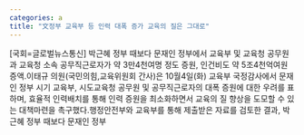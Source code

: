 ```yaml
---
categories: a
title: "文정부 교육부 등 인력 대폭 증가 교육의 질은 그대로"
---
```

[국회=글로벌뉴스통신] 박근혜 정부 때보다 문재인 정부에서 교육부 및 교육청 공무원과 교육청 소속 공무직근로자가 약 3만4천여명 정도 증원, 인건비도 약 5조4천억여원 증액.이태규 의원(국민의힘,교육위원회 간사)은 10월4일(화) 교육부 국정감사에서 문재인 정부 시기 교육부, 시도교육청 공무원 및 공무직근로자의 대폭 증원에 대한 우려를 표하며, 효율적 인력배치를 통해 인력 증원을 최소화하면서 교육의 질 향상을 도모할 수 있는 대책마련을 촉구했다.행정안전부와 교육부를 통해 제출받은 자료를 검토한 결과, 박근혜 정부 때보다 문재인 정부